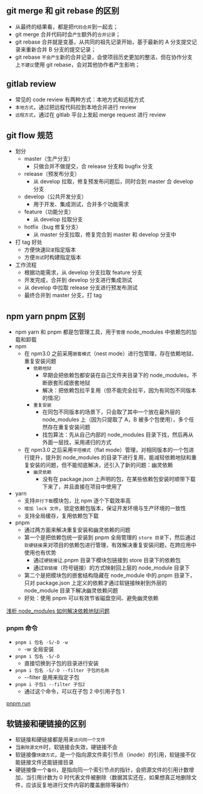 ## git merge 和 git rebase 的区别

- 从最终的结果看，都是把`代码合并`到一起去；
- git merge 合并代码时会`产生`额外的`合并记录`；
- git rebase 合并就是变基，从共同的祖先记录开始，基于最新的 A 分支提交记录来重新合并 B 分支的提交记录；
- git rebase `不会产生`新的合并记录，会使项目历史更加的整洁，但在协作分支上`不建议`使用 git rebase，会对其他协作者产生影响；

## gitlab review

- 常见的 code review 有两种方式：本地方式和远程方式
- `本地方式`，通过把远程代码拉到本地合并进行 review
- `远程方式`，通过在 gitlab 平台上发起 merge request 进行 review

## git flow 规范

- 划分
  - master（生产分支）
    - 只做合并不做提交，合 release 分支和 bugfix 分支
  - release（预发布分支）
    - 从 develop 拉取，修复预发布问题后，同时合到 master 合 develop 分支
  - develop（公共开发分支）
    - 用于开发、集成测试，合并多个功能需求
  - feature（功能分支）
    - 从 develop 拉取分支
  - hotfix（bug 修复分支）
    - 从 master 分支拉取，修复完合到 master 和 develop 分支中
- 打 tag 好处
  - 方便快速`回滚`指定版本
  - 方便`测试`时构建指定版本
- 工作流程
  - 根据功能需求，从 develop 分支拉取 feature 分支
  - 开发完成，合并到 develop 分支进行集成测试
  - 从 develop 中拉取 release 分支进行预发布测试
  - 最终合并到 master 分支，打 tag

## npm yarn pnpm 区别

- npm yarn 和 pnpm 都是包管理工具，用于`管理` node_modules 中依赖包的加载和卸载
- npm
  - 在 npm3.0 之前采用`嵌套模式`（nest mode）进行包管理，存在依赖地狱、重复安装问题
    - `依赖地狱`
      - 早期会把依赖包都安装在自己文件夹目录下的 node_modules，不断嵌套形成嵌套地狱
      - 解决：把依赖包拉平复用（但不能完全拉平，因为有同包不同版本的情况）
    - `重复安装`
      - 在同包不同版本的场景下，只会取了其中一个放在最外层的 node_modules 上（因为只提取了 A，B 被多个包使用），多个任然存在重复安装问题
      - 找包算法：先从自己内部的 node_modules 目录下找，然后再从外面一层找，采用递归的方式
  - 在 npm3.0 之后采用`平坦模式`（flat mode）管理，对相同版本的一个包进行提升，提升到 node_modules 的目录下进行复用，能减轻依赖地狱和重复安装的问题，但不能彻底解决，还引入了新的问题：幽灵依赖
    - `幽灵依赖`
      - 没有在 package.json 上声明的包，在某些依赖包安装时顺带下载下来了，并且直接在项目中使用了
- yarn
  - 支持`并行下载`模块包，比 npm 逐个下载效率高
  - `增加 lock 文件`，锁定依赖包版本，保证开发环境与生产环境的一致性
  - 支持全局缓存，复用依赖包下载
- pnpm
  - 通过两方面来解决重复安装和幽灵依赖的问题
  - 第一个是把依赖包统一安装到 pnpm 全局管理的 `store 目录`下，然后通过`软硬链接`来对项目的依赖包进行管理，有效解决重复安装问题，在跨应用中使用也有优势
    - 通过`硬链接`让.pnpm 目录下模块包链接到 store 目录下的依赖包
    - 通过`软链接`（符号链接）的方式映射回上层的 node_module 目录下
  - 第二个是把模块包的嵌套结构隐藏在 node_module 中的.pnpm 目录下，只对 package.json 上定义的依赖才通过软链接映射到外层的 node_module 目录下解决幽灵依赖问题
  - 好处：使用 pnpm 可以有效节省磁盘空间、避免幽灵依赖

[浅析 node_modules 如何解决依赖地狱问题](https://www.cnblogs.com/goloving/p/16204049.html)

### pnpm 命令

- `pnpm i 包名 -S/-D -w`
  - -w 全局安装
- `pnpm i 包名 -S/-D`
  - 直接切换到子包的目录进行安装
- `pnpm i 包名 -S/-D --filter 子包的名称`
  - --filter 是用来指定子包
- `pnpm i 子包1 --filter 子包2`
  - 通过这个命令，可以在子包 2 中引用子包 1

[pnpm run](https://pnpm.io/zh/cli/run)

## 软链接和硬链接的区别

- 软链接和硬链接都是用来`访问同一个文件`
- 当`删除源文件`时，软链接会失效，硬链接不会
- 软链接像`快捷方式`，是一个指向源文件索引节点（inode）的引用，软链接不仅能链接文件还能链接目录
- 硬链接像一个`备份`，是指向同一个索引节点的指针，会把源文件的引用计数增加，当引用计数为 0 时代表文件被删除（数据其实还在，如果想真正地删除文件，应该反复地进行文件内容的覆盖删除等操作）
